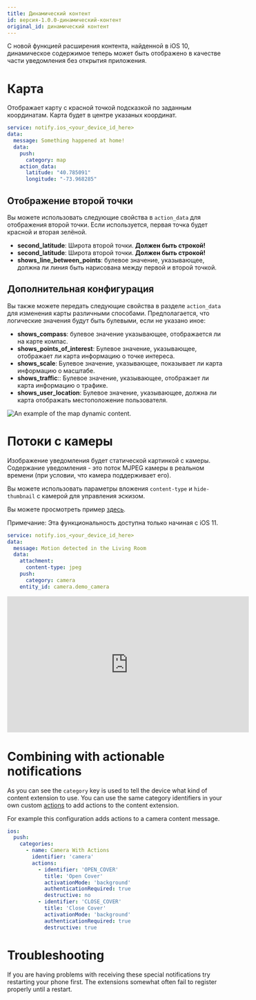 ```yaml
---
title: Динамический контент
id: версия-1.0.0-динамический-контент
original_id: динамический контент
---
```


С новой функцией расширения контента, найденной в iOS 10, динамическое содержимое теперь может быть отображено в качестве части уведомления без открытия приложения.

# Карта

Отображает карту с красной точкой подсказкой по заданным координатам. Карта будет в центре указаных координат.

```yaml
service: notify.ios_<your_device_id_here>
data:
  message: Something happened at home!
  data:
    push:
      category: map
    action_data:
      latitude: "40.785091"
      longitude: "-73.968285"
```

## Отображение второй точки

Вы можете использовать следующие свойства в `action_data` для отображения второй точки. Если используется, первая точка будет красной и вторая зелёной.

- **second_latitude**: Широта второй точки. **Должен быть строкой!**
- **second_latitude**: Широта второй точки. **Должен быть строкой!**
- **shows_line_between_points**: булевое значение, указывающее, должна ли линия быть нарисована между первой и второй точкой.

## Дополнительная конфигурация

Вы также можете передать следующие свойства в разделе `action_data` для изменения карты различными способами. Предполагается, что логические значения будут быть булевыми, если не указано иное:

- **shows_compass**: булевое значение указывающее, отображается ли на карте компас.
- **shows_points_of_interest**: Булевое значение, указывающее, отображает ли карта информацию о точке интереса.
- **shows_scale**: Булевое значение, указывающее, показывает ли карта информацию о масштабе.
- **shows_traffic**:: Булевое значение, указывающее, отображает ли карта информацию о трафике.
- **shows_user_location**: Булевое значение, указывающее, должна ли карта отображать местоположение пользователя.

![An example of the map dynamic content.](assets/ios/map.png)

# Потоки с камеры

Изображение уведомления будет статической картинкой с камеры. Содержание уведомления - это поток MJPEG камеры в реальном времени (при условии, что камера поддерживает его).

Вы можете использовать параметры вложения `content-type` и `hide-thumbnail` с камерой для управления эскизом.

Вы можете просмотреть пример [здесь](https://www.youtube.com/watch?v=LmYwpxPKW0g).

Примечание: Эта функциональность доступна только начиная с iOS 11.

```yaml
service: notify.ios_<your_device_id_here>
data:
  message: Motion detected in the Living Room
  data:
    attachment:
      content-type: jpeg
    push:
      category: camera
    entity_id: camera.demo_camera
```

<div class='videoWrapper'>
<iframe width="560" height="315" src="https://www.youtube.com/embed/LmYwpxPKW0g" frameborder="0" allowfullscreen mark="crwd-mark"></iframe>
</div>

# Combining with actionable notifications

As you can see the `category` key is used to tell the device what kind of content extension to use. You can use the same category identifiers in your own custom [actions](actionable.md) to add actions to the content extension.

For example this configuration adds actions to a camera content message.

```yaml
ios:
  push:
    categories:
      - name: Camera With Actions
        identifier: 'camera'
        actions:
          - identifier: 'OPEN_COVER'
            title: 'Open Cover'
            activationMode: 'background'
            authenticationRequired: true
            destructive: no
          - identifier: 'CLOSE_COVER'
            title: 'Close Cover'
            activationMode: 'background'
            authenticationRequired: true
            destructive: true
```

# Troubleshooting

If you are having problems with receiving these special notifications try restarting your phone first. The extensions somewhat often fail to register properly until a restart.